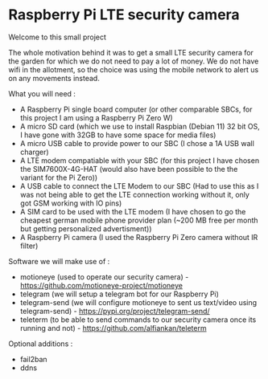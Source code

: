 # Raspberry Pi LTE security camera

Welcome to this small project

The whole motivation behind it was to get a small LTE security camera for the garden for which we do not need to pay a lot of money.
We do not have wifi in the allotment, so the choice was using the mobile network to alert us on any movements instead. 

What you will need : 
* A Raspberry Pi single board computer (or other comparable SBCs, for this project I am using a Raspberry Pi Zero W)
* A micro SD card (which we use to install Raspbian (Debian 11) 32 bit OS, I have gone with 32GB to have some space for media files)
* A micro USB cable to provide power to our SBC (I chose a 1A USB wall charger)
* A LTE modem compatiable with your SBC (for this project I have chosen the SIM7600X-4G-HAT (would also have been possible to the the variant for the Pi Zero))
* A USB cable to connect the LTE Modem to our SBC (Had to use this as I was not being able to get the LTE connection working without it, only got GSM working with IO pins)
* A SIM card to be used with the LTE modem (I have chosen to go the cheapest german mobile phone provider plan (~200 MB free per month but getting personalized advertisment))
* A Raspberry Pi camera (I used the Raspberry Pi Zero camera without IR filter)

Software we will make use of : 
* motioneye (used to operate our security camera) - https://github.com/motioneye-project/motioneye
* telegram (we will setup a telegram bot for our Raspberry Pi)
* telegram-send (we will configure motioneye to sent us text/video using telegram-send) - https://pypi.org/project/telegram-send/
* teleterm (to be able to send commands to our security camera once its running and not) - https://github.com/alfiankan/teleterm

Optional additions : 
* fail2ban
* ddns